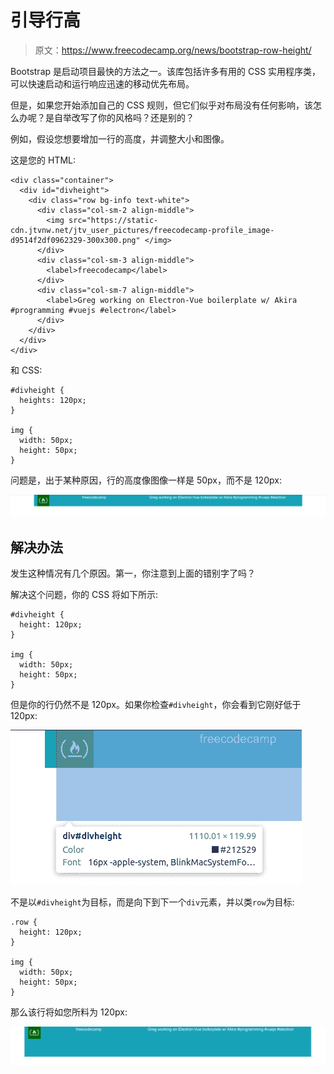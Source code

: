 # 引导行高

> 原文：<https://www.freecodecamp.org/news/bootstrap-row-height/>

Bootstrap 是启动项目最快的方法之一。该库包括许多有用的 CSS 实用程序类，可以快速启动和运行响应迅速的移动优先布局。

但是，如果您开始添加自己的 CSS 规则，但它们似乎对布局没有任何影响，该怎么办呢？是自举改写了你的风格吗？还是别的？

例如，假设您想要增加一行的高度，并调整大小和图像。

这是您的 HTML:

```
<div class="container">
  <div id="divheight">
    <div class="row bg-info text-white">
      <div class="col-sm-2 align-middle">
        <img src="https://static-cdn.jtvnw.net/jtv_user_pictures/freecodecamp-profile_image-d9514f2df0962329-300x300.png" </img>
      </div>
      <div class="col-sm-3 align-middle">
        <label>freecodecamp</label>
      </div>
      <div class="col-sm-7 align-middle">
        <label>Greg working on Electron-Vue boilerplate w/ Akira #programming #vuejs #electron</label>
      </div>
    </div>
  </div>
</div>
```

和 CSS:

```
#divheight {
  heights: 120px;
}

img {
  width: 50px;
  height: 50px;
} 
```

问题是，出于某种原因，行的高度像图像一样是 50px，而不是 120px:

![image-47](img/8c3773520e0931f919cf52bfa6cfc284.png)

## 解决办法

发生这种情况有几个原因。第一，你注意到上面的错别字了吗？

解决这个问题，你的 CSS 将如下所示:

```
#divheight {
  height: 120px;
}

img {
  width: 50px;
  height: 50px;
}
```

但是你的行仍然不是 120px。如果你检查`#divheight`，你会看到它刚好低于 120px:

![image-48](img/6def69ec663c90be4b85535093252df0.png)

不是以`#divheight`为目标，而是向下到下一个`div`元素，并以类`row`为目标:

```
.row {
  height: 120px;
}

img {
  width: 50px;
  height: 50px;
}
```

那么该行将如您所料为 120px:

![image-49](img/7e0b96e9f9fc873f243e54beaa1ed765.png)